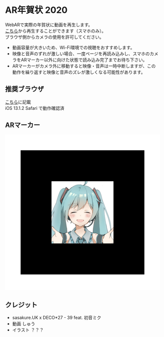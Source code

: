 # AR年賀状 2020
WebARで実際の年賀状に動画を再生します。  
[こちら](https://shumm7.github.io/AR39Nenga/)から再生することができます（スマホのみ）。  
ブラウザ側からカメラの使用を許可してください。  

+ 動画容量が大きいため、Wi-Fi環境での視聴をおすすめします。  
+ 映像と音声のずれが激しい場合、一度ページを再読み込みし、スマホのカメラをARマーカー以外に向けた状態で読み込み完了までお待ち下さい。
+ ARマーカーがカメラ外に移動すると映像・音声は一時中断しますが、この動作を繰り返すと映像と音声のズレが激しくなる可能性があります。  

## 推奨ブラウザ
[こちら](https://github.com/jeromeetienne/AR.js#browser-support)に記載  
iOS 13.1.2 Safari で動作確認済  
  
## ARマーカー
![パターン](https://raw.githubusercontent.com/shumm7/AR39Nenga/master/assets/pattern.png "パターン")  

## クレジット
+ sasakure.UK x DECO*27 - 39 feat. 初音ミク
+ 動画 しゅう
+ イラスト ？？？
